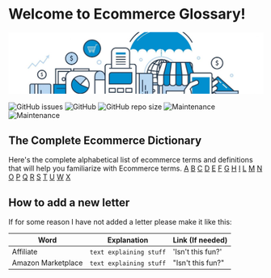 # Welcome to Ecommerce Glossary!

![Ecommerce Glossary](https://raw.githubusercontent.com/MrGKanev/Ecommerce-Glossary/master/ecom.jpg)


![GitHub issues](https://img.shields.io/github/issues/mrgkanev/Ecommerce-Glossary?style=flat-square)
![GitHub](https://img.shields.io/github/license/mrgkanev/Ecommerce-Glossary)
![GitHub repo size](https://img.shields.io/github/repo-size/mrgkanev/Ecommerce-Glossary)
![Maintenance](https://img.shields.io/maintenance/yes/2020)
![Maintenance](https://img.shields.io/badge/Number%20of%20terms-45-brightgreen)


## The Complete Ecommerce Dictionary

Here's the complete alphabetical list of ecommerce terms and definitions that will help you familiarize with Ecommerce terms.
  [A](letters/a.md)   [B](letters/b.md)  [C](letters/c.md)  [D](letters/d.md)  [E](letters/e.md)  [F](letters/f.md)  [G](letters/g.md) [H](letters/h.md) [I](letters/i.md)  [L](letters/l.md) [M](letters/m.md) [N](letters/n.md)  [O](letters/o.md)  [P](letters/p.md)  [Q](letters/q.md) [R](letters/r.md) [S](letters/s.md) [T](letters/t.md) [U](letters/u.md) [W](letters/w.md) [X](letters/x.md)





## How to add a new letter

If for some reason I have not added a letter please make it like this:

|     Word       |        Explanation            |Link (If needed)             |
|----------------|-------------------------------|-----------------------------|
|Affiliate       |`text explaining stuff`            |'Isn't this fun?'            |
|Amazon Marketplace    |`text explaining stuff`            |"Isn't this fun?"            |
